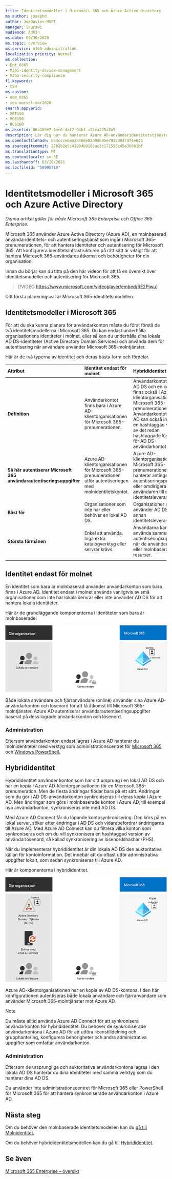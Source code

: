 ```yaml
---
title: Identitetsmodeller i Microsoft 365 och Azure Active Directory
ms.author: josephd
author: JoeDavies-MSFT
manager: laurawi
audience: Admin
ms.date: 09/30/2020
ms.topic: overview
ms.service: o365-administration
localization_priority: Normal
ms.collection:
- Ent_O365
- M365-identity-device-management
- M365-security-compliance
f1.keywords:
- CSH
ms.custom:
- Adm_O365
- seo-marvel-mar2020
search.appverid:
- MET150
- MOE150
- BCS160
ms.assetid: 06a189e7-5ec6-4af2-94bf-a22ea225a7a9
description: Lär dig hur du hanterar Azure AD-användaridentitetstjänsten i Microsoft 365 med hjälp av modeller för endast molnet eller hybrididentitet.
ms.openlocfilehash: b54ccce6ea2a468e02d9db95e7932d847df4e64b
ms.sourcegitcommit: 27b2b2e5c41934b918cac2c171556c45e36661bf
ms.translationtype: MT
ms.contentlocale: sv-SE
ms.lasthandoff: 03/19/2021
ms.locfileid: "50905710"
---
```

# <a name="microsoft-365-identity-models-and-azure-active-directory"></a>Identitetsmodeller i Microsoft 365 och Azure Active Directory

*Denna artikel gäller för både Microsoft 365 Enterprise och Office 365 Enterprise.*

Microsoft 365 använder Azure Active Directory (Azure AD), en molnbaserad användaridentitets- och autentiseringstjänst som ingår i Microsoft 365-prenumerationen, för att hantera identiteter och autentisering för Microsoft 365. Att konfigurera identitetsinfrastrukturen på rätt sätt är viktigt för att hantera Microsoft 365-användares åtkomst och behörigheter för din organisation.

Innan du börjar kan du titta på den här videon för att få en översikt över identitetsmodeller och autentisering för Microsoft 365.

<p> </p>

> [!VIDEO https://www.microsoft.com/videoplayer/embed/RE2Pjwu]

Ditt första planeringsval är Microsoft 365-identitetsmodellen.

## <a name="microsoft-365-identity-models"></a>Identitetsmodeller i Microsoft 365

För att du ska kunna planera för användarkonton måste du först förstå de två identitetsmodellerna i Microsoft 365. Du kan endast underhålla organisationens identiteter i molnet, eller så kan du underhålla dina lokala AD DS-identiteter (Active Directory Domain Services) och använda dem för autentisering när användare använder Microsoft 365-molntjänster.  

Här är de två typerna av identitet och deras bästa form och fördelar.

| Attribut | Identitet endast för molnet | Hybrididentitet |
|:-------|:-----|:-----|
| **Definition** | Användarkontot finns bara i Azure AD-klientorganisationen för Microsoft 365-prenumerationen. | Användarkontot finns i AD DS och en kopia finns också i Azure AD-klientorganisationen för Microsoft 365-prenumerationen. Användarkontot i Azure AD kan också innehålla en hashtaggad version av det redan hashtaggade lösenordet för AD DS-användarkontot. |
| **Så här autentiserar Microsoft 365 användarautentiseringsuppgifter** | Azure AD-klientorganisationen för Microsoft 365-prenumerationen utför autentiseringen med molnidentitetskontot. | Azure AD-klientorganisationen för Microsoft 365-prenumerationen hanterar antingen autentiseringsprocessen eller omdirigerar användaren till en annan identitetsleverantör. |
| **Bäst för** | Organisationer som inte har eller behöver en lokal AD DS. | Organisationer som använder AD DS eller en annan identitetsleverantör. |
| **Största förmånen** | Enkel att använda. Inga extra katalogverktyg eller servrar krävs. | Användarna kan använda samma autentiseringsuppgifter när de använder lokala eller molnbaserade resurser. |
||||

## <a name="cloud-only-identity"></a>Identitet endast för molnet

En identitet som bara är molnbaserad använder användarkonton som bara finns i Azure AD. Identitet endast i molnet används vanligtvis av små organisationer som inte har lokala servrar eller inte använder AD DS för att hantera lokala identiteter. 

Här är de grundläggande komponenterna i identiteter som bara är molnbaserade.
 
![Grundläggande komponenter i identiteter med endast molnet](../media/about-microsoft-365-identity/cloud-only-identity.png)

Både lokala användare och fjärranvändare (online) använder sina Azure AD-användarkonton och lösenord för att få åtkomst till Microsoft 365-molntjänster. Azure AD autentiserar användarautentiseringsuppgifter baserat på dess lagrade användarkonton och lösenord.

### <a name="administration"></a>Administration
Eftersom användarkonton endast lagras i Azure AD hanterar du molnidentiteter med verktyg som administrationscentret för [Microsoft 365](../admin/add-users/index.yml) och [Windows PowerShell.](manage-user-accounts-and-licenses-with-microsoft-365-powershell.md) 

## <a name="hybrid-identity"></a>Hybrididentitet

Hybrididentitet använder konton som har sitt ursprung i en lokal AD DS och har en kopia i Azure AD-klientorganisationen för en Microsoft 365-prenumeration. Men de flesta ändringar flödar bara på ett sätt. Ändringar som du gör i AD DS-användarkonton synkroniseras till deras kopia i Azure AD. Men ändringar som görs i molnbaserade konton i Azure AD, till exempel nya användarkonton, synkroniseras inte med AD DS.

Med Azure AD Connect får du löpande kontosynkronisering. Den körs på en lokal server, söker efter ändringar i AD DS och vidarebefordrar ändringarna till Azure AD. Med Azure AD Connect kan du filtrera vilka konton som synkroniseras och om du vill synkronisera en hashtaggad version av användarlösenord, så kallad synkronisering av lösenordshashar (PHS).

När du implementerar hybrididentitet är din lokala AD DS den auktoritativa källan för kontoinformation. Det innebär att du oftast utför administrativa uppgifter lokalt, som sedan synkroniseras till Azure AD. 

Här är komponenterna i hybrididentitet.

![Komponenter i hybrididentitet](../media/about-microsoft-365-identity/hybrid-identity.png)

Azure AD-klientorganisationen har en kopia av AD DS-kontona. I den här konfigurationen autentiseras både lokala användare och fjärranvändare som använder Microsoft 365-molntjänster mot Azure AD.

>[!Note]
>Du måste alltid använda Azure AD Connect för att synkronisera användarkonton för hybrididentitet. Du behöver de synkroniserade användarkontona i Azure AD för att utföra licenstilldelning och grupphantering, konfigurera behörigheter och andra administrativa uppgifter som omfattar användarkonton.
>

### <a name="administration"></a>Administration

Eftersom de ursprungliga och auktoritativa användarkontona lagras i den lokala AD DS hanterar du dina identiteter med samma verktyg som du hanterar dina AD DS. 

Du använder inte administrationscentret för Microsoft 365 eller PowerShell för Microsoft 365 för att hantera synkroniserade användarkonton i Azure AD.

## <a name="next-step"></a>Nästa steg

Om du behöver den molnbaserade identitetsmodellen kan du [gå till Molnidentitet.](cloud-only-identities.md)

Om du behöver hybrididentitetsmodellen kan du gå till [Hybrididentitet](plan-for-directory-synchronization.md).


## <a name="see-also"></a>Se även

[Microsoft 365 Enterprise – översikt](microsoft-365-overview.md)